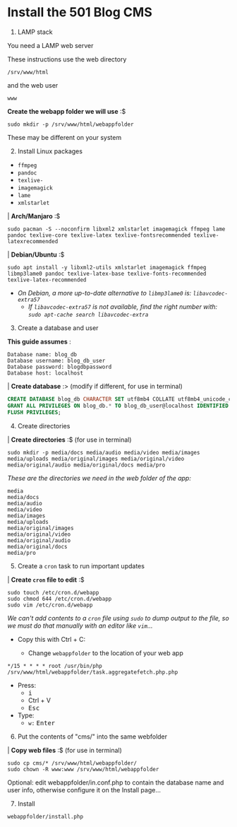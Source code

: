 # Install the 501 Blog CMS

1. LAMP stack

You need a LAMP web server

These instructions use the web directory

```
/srv/www/html
```

and the web user

```
www
```

**Create the webapp folder we will use** :$

```console
sudo mkdir -p /srv/www/html/webappfolder
```

These may be different on your system

2. Install Linux packages

- `ffmpeg`
- `pandoc`
- `texlive-`
- `imagemagick`
- `lame`
- `xmlstarlet`


| **Arch/Manjaro** :$

```console
sudo pacman -S --noconfirm libxml2 xmlstarlet imagemagick ffmpeg lame pandoc texlive-core texlive-latex texlive-fontsrecommended texlive-latexrecommended
```

| **Debian/Ubuntu** :$

```console
sudo apt install -y libxml2-utils xmlstarlet imagemagick ffmpeg libmp3lame0 pandoc texlive-latex-base texlive-fonts-recommended texlive-latex-recommended
```

- *On Debian, a more up-to-date alternative to `libmp3lame0` is: `libavcodec-extra57`*
  - *If `libavcodec-extra57` is not available, find the right number with: `sudo apt-cache search libavcodec-extra`*

3. Create a database and user

**This guide assumes** : 

```
Database name: blog_db
Database username: blog_db_user
Database password: blogdbpassword
Database host: localhost
```

| **Create database** :> (modify if different, for use in terminal)

```sql
CREATE DATABASE blog_db CHARACTER SET utf8mb4 COLLATE utf8mb4_unicode_ci;
GRANT ALL PRIVILEGES ON blog_db.* TO blog_db_user@localhost IDENTIFIED BY 'blogdbpassword';
FLUSH PRIVILEGES;
```

4. Create directories

| **Create directories** :$ (for use in terminal)

```console
sudo mkdir -p media/docs media/audio media/video media/images media/uploads media/original/images media/original/video media/original/audio media/original/docs media/pro
```

*These are the directories we need in the web folder of the app:*

```
media
media/docs
media/audio
media/video
media/images
media/uploads
media/original/images
media/original/video
media/original/audio
media/original/docs
media/pro
```

5. Create a `cron` task to run important updates

| **Create `cron` file to edit** :$

```console
sudo touch /etc/cron.d/webapp
sudo chmod 644 /etc/cron.d/webapp
sudo vim /etc/cron.d/webapp
```

*We can't add contents to a `cron` file using `sudo` to dump output to the file, so we must do that manually with an editor like `vim`...*

- Copy this with <kyb>Ctrl</kybd> + <kyb>C</kybd>:
  - Change `webappfolder` to the location of your web app

```console
*/15 * * * * root /usr/bin/php /srv/www/html/webappfolder/task.aggregatefetch.php.php
```
- Press:
  - <kbd>i</kbd>
  - <kyb>Ctrl</kybd> + <kyb>V</kybd>
  - <kbd>Esc</kbd>
- Type:
  - `w:` <kbd>Enter</kbd>


6. Put the contents of "cms/" into the same webfolder

| **Copy web files** :$ (for use in terminal)

```console
sudo cp cms/* /srv/www/html/webappfolder/
sudo chown -R www:www /srv/www/html/webappfolder
```

Optional: edit webappfolder/in.conf.php to contain the database name and user info, otherwise configure it on the Install page...

7. Install

```console
webappfolder/install.php
```
